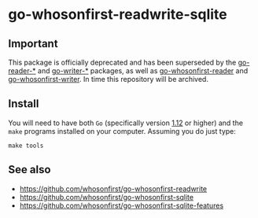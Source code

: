 # go-whosonfirst-readwrite-sqlite

## Important

This package is officially deprecated and has been superseded by the [go-reader-*](https://github.com/whosonfirst?utf8=%E2%9C%93&q=go-reader&type=&language=) and [go-writer-*](https://github.com/whosonfirst?utf8=%E2%9C%93&q=go-writer&type=&language=) packages, as well as [go-whosonfirst-reader](https://github.com/whosonfirst/go-whosonfirst-reader) and [go-whosonfirst-writer](https://github.com/whosonfirst/go-whosonfirst-writer). In time this repository will be archived.

## Install

You will need to have both `Go` (specifically version [1.12](https://golang.org/dl/) or higher) and the `make` programs installed on your computer. Assuming you do just type:

```
make tools
```

## See also

* https://github.com/whosonfirst/go-whosonfirst-readwrite
* https://github.com/whosonfirst/go-whosonfirst-sqlite
* https://github.com/whosonfirst/go-whosonfirst-sqlite-features
